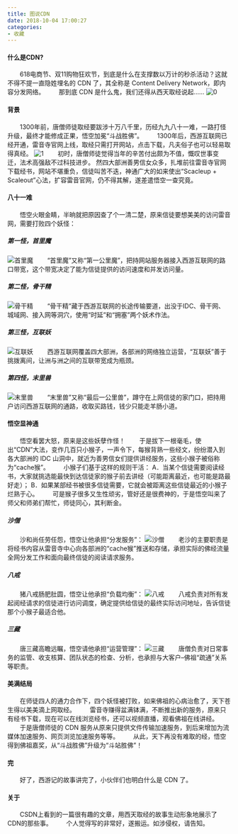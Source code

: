 ```yaml
---
title: 图说CDN
date: 2018-10-04 17:00:27
categories:
- 收藏
---
```

#### 什么是CDN?
　　618电商节、双11购物狂欢节，到底是什么在支撑数以万计的秒杀活动？这就不得不提一直隐姓埋名的 CDN 了，其全称是 Content Delivery Network，即内容分发网络。 
　　那到底 CDN 是什么鬼，我们还得从西天取经说起……
![0](http://imglf5.nosdn0.126.net/img/c09lVS9TR3YrUFkyTmVGdU5NMVF4Vkc0UkcxRHEyd2JiOGFLMHMwd0pFdlBHK2E0Q1QwSEJRPT0.png?imageView&thumbnail=500x0&quality=96&stripmeta=0)

#### 背景
　　1300年前，唐僧师徒取经要跋涉十万八千里，历经九九八十一难，一路打怪升级，最终才能修成正果，悟空加冕“斗战胜佛”。 
　　1300年后，西游互联网已经开通，雷音寺官网上线，取经只需打开网站，点击下载，凡夫俗子也可以轻易取得真经。
![1](http://imglf3.nosdn0.126.net/img/c09lVS9TR3YrUFkyTmVGdU5NMVF4Vkc0UkcxRHEyd2Jqc0xROWlHWHAxd0FoVzg2aTdYQld3PT0.png?imageView&thumbnail=500x0&quality=96&stripmeta=0)
　　初时，唐僧师徒觉得当年的辛苦付出颇为不值，慨叹世事变迁，法术高强敌不过科技进步。 
然四大部洲善男信女众多，扎堆前往雷音寺官网下载经书，网站不堪重负，信徒叫苦不迭，神通广大的如来使出“Scacleup + Scaleout”心法，扩容雷音官网，仍不得其解，遂差遣悟空一查究竟。

#### 八十一难
　　悟空火眼金睛，半晌就把原因查了个一清二楚，原来信徒要想美美的访问雷音网，需要打败四个妖怪：
##### 第一怪，首里魔
![首里魔](http://imglf4.nosdn0.126.net/img/c09lVS9TR3YrUFkyTmVGdU5NMVF4UmNkNXdxbHBveFZ5V2FacUJLbzk0T29HWk4yblZ0VW9nPT0.png?imageView&thumbnail=500x0&quality=96&stripmeta=0)
　　“首里魔”又称“第一公里魔”，把持网站服务器接入西游互联网的路口带宽，这个带宽决定了能为信徒提供的访问速度和并发访问量。

##### 第二怪，骨干精
![骨干精](http://imglf4.nosdn0.126.net/img/c09lVS9TR3YrUFkyTmVGdU5NMVF4VjRTcEw0Q2JiUHdGN2pGOUw3SHIyOHhkWXk5b3NhTHhnPT0.png?imageView&thumbnail=500x0&quality=96&stripmeta=0)
　　“骨干精”藏于西游互联网的长途传输要道，出没于IDC、骨干网、城域网、接入网等洞穴，使用“时延”和“拥塞”两个妖术作法。

##### 第三怪，互联妖
![互联妖](http://imglf5.nosdn0.126.net/img/c09lVS9TR3YrUFkyTmVGdU5NMVF4UXR0eVRNVXM1V0M2N29Od2M0by9EZTFOWHg4TFBhdS9nPT0.png?imageView&thumbnail=500x0&quality=96&stripmeta=0)
　　西游互联网覆盖四大部洲，各部洲的网络独立运营，“互联妖”善于挑拨离间，让洲与洲之间的互联带宽成为瓶颈。

##### 第四怪，末里兽
![末里兽](http://imglf4.nosdn0.126.net/img/c09lVS9TR3YrUFkyTmVGdU5NMVF4UzNMeVZ2Z3VpTXBGcVI4MEswQjBKNzJuT3lmMTR1eVZBPT0.png?imageView&thumbnail=500x0&quality=96&stripmeta=0)
　　“末里兽”又称“最后一公里兽”，蹲守在上网信徒的家门口，把持用户访问西游互联网的通路，收取买路钱，钱少只能走羊肠小道。 

#### 悟空显神通
　　悟空看罢大怒，原来是这些妖孽作怪！ 
　　于是拔下一根毫毛，使出“CDN”大法，变作几百只小猴子，一声令下，每猴背熟一些经文，纷纷潜入到各大部洲的 IDC 山洞中，就近为善男信女们提供讲经服务，这些小猴子被俗称为“cache猴”。
　　小猴子们基于这样的规则干活： 
A．当某个信徒需要阅读经书，大家就挑选能最快到达信徒家的猴子前去讲经（可能距离最近，也可能是路最好走）； 
B．如果某部经书被很多信徒需要，它就会被距离这些信徒最近的小猴子烂熟于心。
　　可是猴子很多又生性顽劣，管好还是很费神的，于是悟空叫来了师父和师弟们帮忙，师徒同心，其利断金。
##### 沙僧
　　沙和尚任劳任怨，悟空让他承担“分发服务”：
![沙僧](http://imglf3.nosdn0.126.net/img/c09lVS9TR3YrUFkyTmVGdU5NMVF4WC9DaGF1eWh3a0xtbmIzeVdKQXg1ZnBaa1dxaU1oVUN3PT0.png?imageView&thumbnail=500x0&quality=96&stripmeta=0)
　　老沙的主要职责是将经书内容从雷音寺中心向各部洲的“cache猴”推送和存储，承担实际的佛经流量全网分发工作和面向最终信徒的阅读请求服务。
##### 八戒
　　猪八戒肠肥肚圆，悟空让他承担“负载均衡”：
![八戒](http://imglf4.nosdn0.126.net/img/c09lVS9TR3YrUFkyTmVGdU5NMVF4YjE4V3pNQjE1UnhCSkZqRkN0WHhUa0pzNzFET2swcTVRPT0.png?imageView&thumbnail=500x0&quality=96&stripmeta=0)
　　八戒负责对所有发起阅经请求的信徒进行访问调度，确定提供给信徒的最终实际访问地址，告诉信徒那个小猴子最适合他。
##### 三藏
　　唐三藏高瞻远瞩，悟空请他承担“运营管理”：
![三藏](http://imglf4.nosdn0.126.net/img/c09lVS9TR3YrUFkyTmVGdU5NMVF4VlpWUHQxY2tZbGY1cVk4YWJkVGNZVldrajBQQlYwaFB3PT0.png?imageView&thumbnail=500x0&quality=96&stripmeta=0)
　　唐僧负责对日常事务的监管、收支核算、团队状态的检查、分析，也承担与大客户–佛祖“疏通”关系等职责。 

#### 美满结局
　　在师徒四人的通力合作下，四个妖怪被打败，如来佛祖的心病治愈了，天下苍生得以美美滴上网取经。 
　　雷音寺赚得盆满钵满，不断推出新的服务，原来只有经书下载，现在可以在线浏览经书，还可以视频直播，观看佛祖在线讲经。 
　　于是唐僧师徒的 CDN 服务从原来只提供文件传输加速服务，到后来增加为流媒体加速服务、网页浏览加速服务等等。 
　　从此，天下再没有难取的经，悟空得到佛祖嘉奖，从“斗战胜佛”升级为“斗站胜佛”！

#### 完
　　好了，西游记的故事讲完了，小伙伴们也明白什么是 CDN 了。

#### 关于
　　CSDN上看到的一篇很有趣的文章，用西天取经的故事生动形象地展示了CDN的那些事。
　　个人觉得写的非常好，遂搬运。如涉侵权，请告知。

